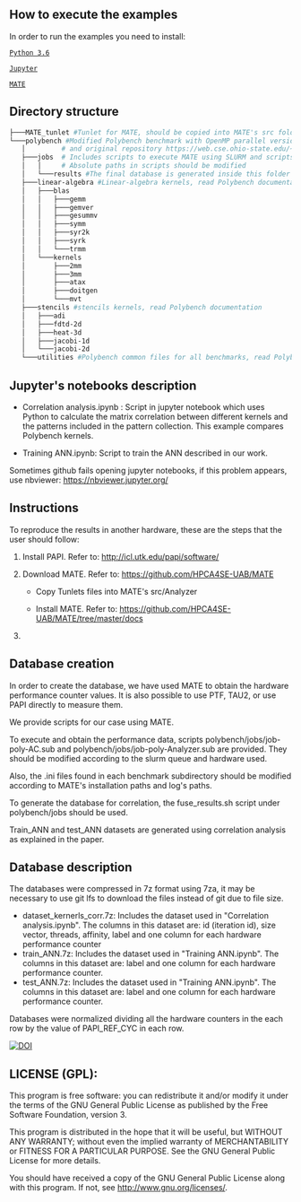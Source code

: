 ## How to execute the examples

In order to run the examples you need to install:

[`Python 3.6`](https://www.python.org/downloads/)


[`Jupyter`](https://jupyter.org/)


[`MATE`](https://github.com/HPCA4SE-UAB/MATE)

## Directory structure

 ```bash
├───MATE_tunlet #Tunlet for MATE, should be copied into MATE's src folder before compiling: [MATE_dir]/src/Analyzer
└───polybench #Modified Polybench benchmark with OpenMP parallel versions. Documentation about polybench can be found inside polybench.pdf
	│ 		  # and original repository https://web.cse.ohio-state.edu/~pouchet.2/software/polybench/
    ├───jobs  # Includes scripts to execute MATE using SLURM and scripts to read intermediary results to produce database
	│   │	  # Absolute paths in scripts should be modified
    │   └───results #The final database is generated inside this folder
    ├───linear-algebra #Linear-algebra kernels, read Polybench documentation
    │   ├───blas
    │   │   ├───gemm
    │   │   ├───gemver
    │   │   ├───gesummv
    │   │   ├───symm
    │   │   ├───syr2k
    │   │   ├───syrk
    │   │   └───trmm
    │   └───kernels 
    │       ├───2mm
    │       ├───3mm
    │       ├───atax
    │       ├───doitgen
    │       └───mvt
    ├───stencils #stencils kernels, read Polybench documentation
    │   ├───adi
    │   ├───fdtd-2d
    │   ├───heat-3d
    │   ├───jacobi-1d
    │   └───jacobi-2d
    └───utilities #Polybench common files for all benchmarks, read Polybench documentation
 ```
## Jupyter's notebooks description

* Correlation analysis.ipynb :
	Script in jupyter notebook which uses Python to calculate the matrix correlation between different kernels and the patterns included in the pattern collection. This example compares Polybench kernels.

* Training ANN.ipynb:
	Script to train the ANN described in our work.

Sometimes github fails opening jupyter notebooks, if this problem appears, use nbviewer: https://nbviewer.jupyter.org/

## Instructions

To reproduce the results in another hardware, these are the steps that the user should follow:

1. Install PAPI. Refer to: http://icl.utk.edu/papi/software/

2. Download MATE. Refer to: https://github.com/HPCA4SE-UAB/MATE

	- Copy Tunlets files into MATE's src/Analyzer

	- Install MATE. Refer to: https://github.com/HPCA4SE-UAB/MATE/tree/master/docs

3.


## Database creation

In order to create the database, we have used MATE to obtain the hardware performance counter values. It is also possible to use PTF, TAU2, or use PAPI directly to measure them.

We provide scripts for our case using MATE.

To execute and obtain the performance data, scripts polybench/jobs/job-poly-AC.sub and polybench/jobs/job-poly-Analyzer.sub are provided. They should be modified according to the slurm queue and hardware used.

Also, the .ini files found in each benchmark subdirectory should be modified according to MATE's installation paths and log's paths.

To generate the database for correlation, the fuse_results.sh script under polybench/jobs should be used.

Train_ANN and test_ANN datasets are generated using correlation analysis as explained in the paper.


## Database description

The databases were compressed in 7z format using 7za, it may be necessary to use git lfs to download the files instead of git due to file size.

* dataset_kernerls_corr.7z:
	Includes the dataset used in "Correlation analysis.ipynb". The columns in this dataset are: id (iteration id), size vector, threads, affinity, label and one column for each hardware performance counter
* train_ANN.7z:
    Includes the dataset used in "Training ANN.ipynb". The columns in this dataset are: label and one column for each hardware performance counter.
* test_ANN.7z:
    Includes the dataset used in "Training ANN.ipynb". The columns in this dataset are: label and one column for each hardware performance counter.

	
Databases were normalized dividing all the hardware counters in the each row by the value of PAPI_REF_CYC in each row.



[![DOI](https://zenodo.org/badge/DOI/10.5281/zenodo.3865286.svg)](https://doi.org/10.5281/zenodo.3865286)



## LICENSE (GPL):

This program is free software: you can redistribute it and/or modify it under the terms of the GNU General Public License as published by the Free Software Foundation, version 3.

This program is distributed in the hope that it will be useful, but WITHOUT ANY WARRANTY; without even the implied warranty of MERCHANTABILITY or FITNESS FOR A PARTICULAR PURPOSE. See the GNU General Public License for more details.
 
You should have received a copy of the GNU General Public License along with this program. If not, see <http://www.gnu.org/licenses/>.
